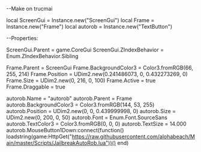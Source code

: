 --Make on trucmai

local ScreenGui = Instance.new("ScreenGui")
local Frame = Instance.new("Frame")
local autorob = Instance.new("TextButton")

--Properties:

ScreenGui.Parent = game.CoreGui
ScreenGui.ZIndexBehavior = Enum.ZIndexBehavior.Sibling

Frame.Parent = ScreenGui
Frame.BackgroundColor3 = Color3.fromRGB(66, 255, 214)
Frame.Position = UDim2.new(0.241486073, 0, 0.432273269, 0)
Frame.Size = UDim2.new(0, 216, 0, 100)
Frame.Active = true	
Frame.Draggable = true

autorob.Name = "autorob"
autorob.Parent = Frame
autorob.BackgroundColor3 = Color3.fromRGB(144, 53, 255)
autorob.Position = UDim2.new(0, 0, 0.439999998, 0)
autorob.Size = UDim2.new(0, 200, 0, 50)
autorob.Font = Enum.Font.SourceSans
autorob.TextColor3 = Color3.fromRGB(0, 0, 0)
autorob.TextSize = 14.000
autorob.MouseButton1Down:connect(function()
	loadstring(game:HttpGet("https://raw.githubusercontent.com/alohabeach/Main/master/Scripts/JailbreakAutoRob.lua"))()
end)

